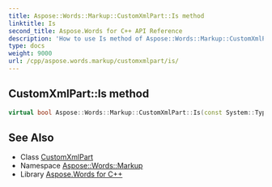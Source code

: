 ```yaml
---
title: Aspose::Words::Markup::CustomXmlPart::Is method
linktitle: Is
second_title: Aspose.Words for C++ API Reference
description: 'How to use Is method of Aspose::Words::Markup::CustomXmlPart class in C++.'
type: docs
weight: 9000
url: /cpp/aspose.words.markup/customxmlpart/is/
---
```

## CustomXmlPart::Is method




```cpp
virtual bool Aspose::Words::Markup::CustomXmlPart::Is(const System::TypeInfo &target) const override
```

## See Also

* Class [CustomXmlPart](../)
* Namespace [Aspose::Words::Markup](../../)
* Library [Aspose.Words for C++](../../../)
